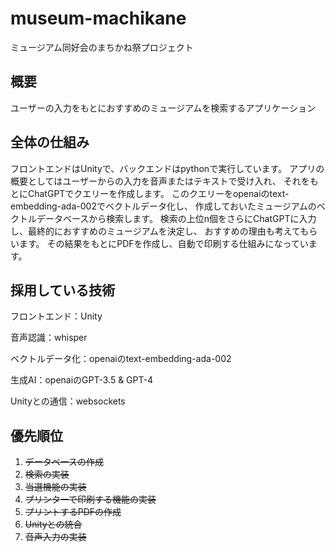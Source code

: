 # museum-machikane

ミュージアム同好会のまちかね祭プロジェクト

## 概要

ユーザーの入力をもとにおすすめのミュージアムを検索するアプリケーション

## 全体の仕組み

フロントエンドはUnityで、バックエンドはpythonで実行しています。
アプリの概要としてはユーザーからの入力を音声またはテキストで受け入れ、
それをもとにChatGPTでクエリーを作成します。
このクエリーをopenaiのtext-embedding-ada-002でベクトルデータ化し、
作成しておいたミュージアムのベクトルデータベースから検索します。
検索の上位n個をさらにChatGPTに入力し、最終的におすすめのミュージアムを決定し、
おすすめの理由も考えてもらいます。
その結果をもとにPDFを作成し、自動で印刷する仕組みになっています。

## 採用している技術

フロントエンド：Unity

音声認識：whisper

ベクトルデータ化：openaiのtext-embedding-ada-002

生成AI：openaiのGPT-3.5 & GPT-4

Unityとの通信：websockets

## 優先順位

1. ~~データベースの作成~~
2. ~~検索の実装~~
3. ~~当選機能の実装~~
4. ~~プリンターで印刷する機能の実装~~
5. ~~プリントするPDFの作成~~
6. ~~Unityとの統合~~
7. ~~音声入力の実装~~
